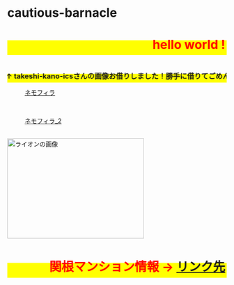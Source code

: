 # cautious-barnacle
<head>
  <meta charset="UTF-8">
  <meta name="viewport" content="width=device-width, user-scalable=no, initial-scale=1.0, maximum-scale=1.0, minimum-scale=1.0">
  <meta http-equiv="X-UA-Compatible" content="ie=edge">
  <link rel="stylesheet" href="css/style.css">
<link type="text/css" rel="stylesheet" href="chrome-extension://pioclpoplcdbaefihamjohnefbikjilc/content.css"></head>
<p><h1><span style="color:#ff0000; background-color:#ffff00;"><marquee behavior="alternate">hello world ! </marquee></span></h1></p>
<figure>
  <img src="https://ics-kano.github.io/16018_myProject/images/animal1.jpg" alt="">
</figure>
<p><h3><span style="background-color:#ffff00;"><marquee behavior="alternate">↑ takeshi-kano-icsさんの画像お借りしました！勝手に借りてごめんなさいm(_ _)m ↑</marquee></span></h3></p>
<figure>
  <a href="https://plus.google.com/u/0/photos/photo/107233626263340969070/6547267090878852370?sqid=110457794618962540880&ssid=fcbc648f-5a07-4787-8161-bfd8b923ecfc">ネモフィラ</a>
</figure>
<br>
<figure>
  <a href="https://plus.google.com/u/0/+torokoidMibu/posts/XGE9FYETsnd">ネモフィラ_2</a>
</figure>
<br>
<img src="https://plus.google.com/u/0/photos/photo/107233626263340969070/6547215742814560098?sqid=116586967201506322173&ssid=56db5f68-7f60-481d-9f92-e4e5fc15d5a4" alt="ライオンの画像" width="314" height="229" border="0" />
<img src="C:\Users\papa\Documents\GitHub\cautious-barnacle\jpg" alt="">
<p><h1><span style="color:#ff0000; background-color:#ffff00;"><marquee behavior="alternate">  関根マンション情報 → <a href="http://www.isshintaka.jp/">リンク先</a> </marquee></span></h1></p>
<body class="mod-body"> </body>
